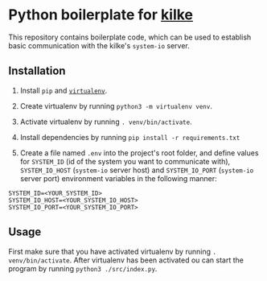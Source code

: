 # Python boilerplate for [kilke](https://github.com/Kaltsoon/kilke)

This repository contains boilerplate code, which can be used to establish basic communication with the kilke's `system-io` server.

## Installation

1. Install `pip` and [`virtualenv`](https://virtualenv.pypa.io/en/latest/installation/).

2. Create virtualenv by running `python3 -m virtualenv venv`.

3. Activate virtualenv by running `. venv/bin/activate`.

4. Install dependencies by running `pip install -r requirements.txt`

5. Create a file named `.env` into the project's root folder, and define values for `SYSTEM_ID` (id of the system you want to communicate with), `SYSTEM_IO_HOST` (`system-io` server host) and `SYSTEM_IO_PORT` (`system-io` server port) environment variables in the following manner:

```
SYSTEM_ID=<YOUR_SYSTEM_ID>
SYSTEM_IO_HOST=<YOUR_SYSTEM_IO_HOST>
SYSTEM_IO_PORT=<YOUR_SYSTEM_IO_PORT>
```

## Usage

First make sure that you have activated virtualenv by running `. venv/bin/activate`. After virtualenv has been activated ou can start the program by running `python3 ./src/index.py`.
